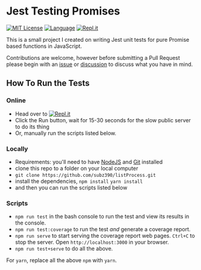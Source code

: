 # Jest Testing Promises
[![MIT License](https://img.shields.io/github/license/subz390/listProcess)](https://github.com/subz390/listProcess/blob/main/LICENSE.md)
[![Language](https://img.shields.io/github/languages/top/subz390/listprocess)](https://github.com/subz390/listProcess/search?l=javascript)
[![Repl.it](https://img.shields.io/badge/Repl.it-listProcess-lightgrey)](https://repl.it/@subz390/listProcess#README.md)

This is a small project I created on writing Jest unit tests for pure Promise based functions in JavaScript.

Contributions are welcome, however before submitting a Pull Request please begin with an [issue](https://github.com/subz390/listProcess/issues) or [discussion](https://github.com/subz390/listProcess/discussions) to discuss what you have in mind.


## How To Run the Tests

### Online
- Head over to [![Repl.it](https://img.shields.io/badge/Repl.it-listProcess-lightgrey)](https://repl.it/@subz390/listProcess#README.md)
- Click the Run button, wait for 15-30 seconds for the slow public server to do its thing
- Or, manually run the scripts listed below.

### Locally
- Requirements: you'll need to have [NodeJS](https://nodejs.org/en/download/) and [Git](https://git-scm.com/) installed
- clone this repo to a folder on your local computer
- `git clone https://github.com/subz390/listProcess.git`
- install the dependencies, `npm install` `yarn install`
- and then you can run the scripts listed below


### Scripts
- `npm run test` in the bash console to run the test and view its results in the console.
- `npm run test:coverage` to run the test _and_ generate a coverage report.
- `npm run serve` to start serving the coverage report web pages.  `Ctrl+C` to stop the server.  Open `http://localhost:3000` in your browser.
- `npm run test+serve` to do all the above.

For `yarn`, replace all the above `npm` with `yarn`.
